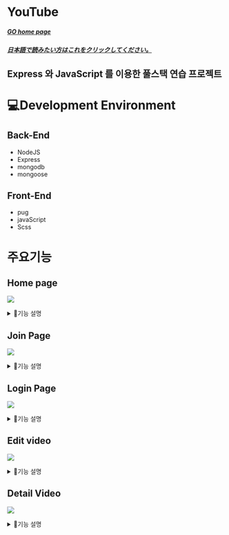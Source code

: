 # YouTube
 ##### <a href="https://youtube-jongseo.herokuapp.com/">GO home page</a> 
 ##### <a href="https://youtube-jongseo.herokuapp.com/">日本語で読みたい方はこれをクリックしてください。</a>
## Express 와 JavaScript 를 이용한 풀스택 연습 프로젝트 




# 💻Development Environment
## Back-End
<ul>
  <li>
    NodeJS
  </li>
	 <li>
  Express
 </li>
 <li>
   mongodb
 </li>
 <li>
mongoose
 </li>
</ul>

## Front-End
<ul>
  <li>
    pug
  </li>
	 <li>
	javaScript
 </li>
 <li>
	Scss
 </li>
  </ul>
  
  

# 주요기능 


## Home page
![](https://velog.velcdn.com/images/wonjongseo/post/bdbc5d44-2770-4b5b-953f-e825db0820d8/image.png)

<details>
  <summary>기능 설명 </summary>
- 구글의 유튜브와 최대한 비슷하게 디자인 함. <br/>
- 상단에 영상 검색과, 로그인, 회원가입 네비게이션
  
  </details>


## Join Page

![](https://velog.velcdn.com/images/wonjongseo/post/f52ca599-3da3-4955-a482-5bca42dd02e3/image.png)

<details>
  <summary>기능 설명 </summary>
- 홈페이지에서 회원가입 할 수 있음  <br/>
- github 를 통해 회원가입을 할 수 있음.
  
  </details>

## Login Page

![](https://velog.velcdn.com/images/wonjongseo/post/11e7dfa9-4024-4550-a306-ca87c50429ff/image.png)
<details>
  <summary>기능 설명 </summary>
- 로그인 <br/>
  - github를 통한 로그인
</details>



## Edit video

![](https://velog.velcdn.com/images/wonjongseo/post/7e9cebfc-5b1e-4c79-be1e-c28e12ed40a0/image.png)
<details>
  <summary>기능 설명 </summary>
- 동영상 업로드 <br/>
 - 동영상 촬영
</details>
  


## Detail Video

  ![](https://velog.velcdn.com/images/wonjongseo/post/4d770669-3948-4c52-af8f-694db89dcbc1/image.png)
  
  <details>
  <summary>기능 설명 </summary>
- 동영상 재생 <br/>
- 커맨트 
</details>

  
